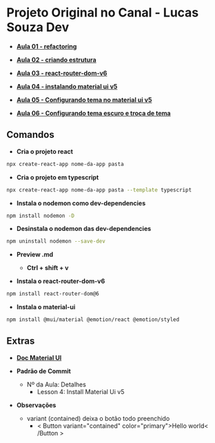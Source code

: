 # Projeto Original no Canal - Lucas Souza Dev
* __[Aula 01 - refactoring](https://www.youtube.com/watch?v=L5nJhLkvBxUlist=PL29TaWXah3iaqOejItvW--TaFr9NcruyQ&index=2)__

* __[Aula 02 - criando estrutura](https://www.youtube.com/watch?v=88EEdbp98mM&list=PL29TaWXah3iaqOejItvW--TaFr9NcruyQ&index=3&pp=iAQB)__

* __[Aula 03 - react-router-dom-v6](https://youtu.be/44QQtoEy3ik?si=-GFuQvsgzZlRNSKM)__

* __[Aula 04 - instalando material ui v5](https://www.youtube.com/watch?v=1JWGiAnR4C0)__

* __[Aula 05 - Configurando tema no material ui v5](https://www.youtube.com/watch?v=NcGt1dYM1sQ)__

* __[Aula 06 - Configurando tema escuro e troca de tema](https://www.youtube.com/watch?v=dT3xviWS3WQ&list=PL29TaWXah3iaqOejItvW--TaFr9NcruyQ&index=9)__


## Comandos
* __Cria o projeto react__
```bash
npx create-react-app nome-da-app pasta
```
* __Cria o projeto em typescript__
```bash
npx create-react-app nome-da-app pasta --template typescript
```
* __Instala o nodemon como dev-dependencies__
```bash
npm install nodemon -D
```
* __Desinstala o nodemon das dev-dependencies__
```bash
npm uninstall nodemon --save-dev
```
* __Preview .md__
  * __Ctrl + shift + v__

* __Instala o react-router-dom-v6__
```bash
npm install react-router-dom@6
```
* __Instala o material-ui__
```bash
npm install @mui/material @emotion/react @emotion/styled
```
## Extras
* __[Doc Material UI](https://mui.com/material-ui/getting-started/installation/)__
  
* __Padrão de Commit__
  - Nº da Aula: Detalhes
    - Lesson 4: Install Material Ui v5
* __Observações__
  -  variant (contained) deixa o botão todo preenchido
      - < Button variant="contained"  color="primary">Hello world< /Button >
